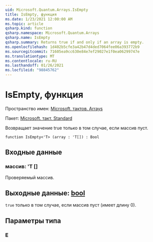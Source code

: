 ```yaml
---
uid: Microsoft.Quantum.Arrays.IsEmpty
title: IsEmpty, функция
ms.date: 1/23/2021 12:00:00 AM
ms.topic: article
qsharp.kind: function
qsharp.namespace: Microsoft.Quantum.Arrays
qsharp.name: IsEmpty
qsharp.summary: Returns true if and only if an array is empty.
ms.openlocfilehash: 1d402b5cfe3a42b47d4ded7064fee06a393772b9
ms.sourcegitcommit: 71605ea9cc630e84e7ef29027e1f0ea06299747e
ms.translationtype: MT
ms.contentlocale: ru-RU
ms.lasthandoff: 01/26/2021
ms.locfileid: "98845762"
---
```

# <a name="isempty-function"></a>IsEmpty, функция

Пространство имен: [Microsoft. тактов. Arrays](xref:Microsoft.Quantum.Arrays)

Пакет: [Microsoft. такт. Standard](https://nuget.org/packages/Microsoft.Quantum.Standard)


Возвращает значение true только в том случае, если массив пуст.

```qsharp
function IsEmpty<'T> (array : 'T[]) : Bool
```


## <a name="input"></a>Входные данные

### <a name="array--t"></a>массив: 'T []

Проверяемый массив.



## <a name="output--bool"></a>Выходные данные: [bool](xref:microsoft.quantum.lang-ref.bool)

`true` только в том случае, если массив пуст (имеет длину 0).

## <a name="type-parameters"></a>Параметры типа

### <a name="t"></a>Е


